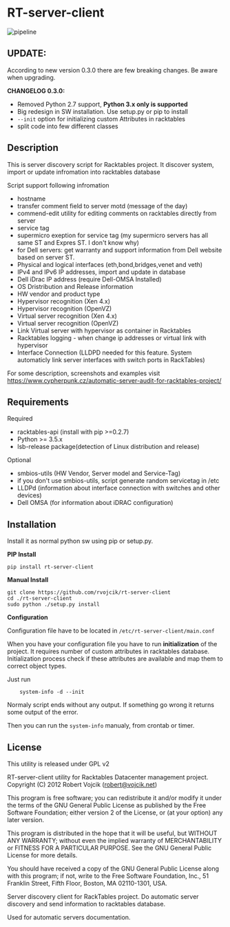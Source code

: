 RT-server-client
================

![pipeline](https://gitlab.com/rvojcik/rt-server-client/badges/master/pipeline.svg)

UPDATE:
-------
According to new version 0.3.0 there are few breaking changes.
Be aware when upgrading.

**CHANGELOG 0.3.0:**
* Removed Python 2.7 support, **Python 3.x only is supported**
* Big redesign in SW installation. Use setup.py or pip to install
* `--init` option for initializing custom Attributes in racktables
* split code into few different classes  

Description
-----------

This is server discovery script for Racktables project.
It discover system, import or update infromation into racktables database
 
Script support following infromation

* hostname
* transfer comment field to server motd (message of the day)
* commend-edit utility for editing comments on racktables directly from server
* service tag
* supermicro exeption for service tag (my supermicro servers has all same ST and Expres ST. I don't know why)
* for Dell servers: get warranty and support information from Dell website based on server ST.
* Physical and logical interfaces (eth,bond,bridges,venet and veth)
* IPv4 and IPv6 IP addresses, import and update in database
* Dell iDrac IP address (require Dell-OMSA Installed)
* OS Dristribution and Release information
* HW vendor and product type
* Hypervisor recognition (Xen 4.x)
* Hypervisor recognition (OpenVZ)
* Virtual server recognition (Xen 4.x)
* Virtual server recognition (OpenVZ)
* Link Virtual server with hypervisor as container in Racktables
* Racktables logging - when change ip addresses or virtual link with hypervisor
* Interface Connection (LLDPD needed for this feature. System automaticly link server interfaces with switch ports in RackTables)

For some description, screenshots and examples visit https://www.cypherpunk.cz/automatic-server-audit-for-racktables-project/

Requirements
------------

Required

* racktables-api (install with pip >=0.2.7)
* Python >= 3.5.x 
* lsb-release package(detection of Linux distribution and release)

Optional

* smbios-utils (HW Vendor, Server model and Service-Tag)
* if you don't use smbios-utils, script generate random servicetag in /etc
* LLDPd (information about interface connection with switches and other devices)
* Dell OMSA (for information about iDRAC configuration)

Installation
------------

Install it as normal python sw using pip or setup.py.

**PIP Install**

    pip install rt-server-client

**Manual Install**

    git clone https://github.com/rvojcik/rt-server-client
    cd ./rt-server-client
    sudo python ./setup.py install

**Configuration**

Configuration file have to be located in `/etc/rt-server-client/main.conf`

When you have your configuration file you have to run **initialization** of the project.
It requires number of custom attributes in racktables database. Initialization process
check if these attributes are available and map them to correct object types.

Just run
```
    system-info -d --init
```

Normaly script ends without any output. If something go wrong it returns some output of the error. 

Then you can run the `system-info` manualy, from crontab or timer.

License
-------

This utility is released under GPL v2

RT-server-client utility for Racktables Datacenter management project.
Copyright (C) 2012  Robert Vojcik (robert@vojcik.net)

This program is free software; you can redistribute it and/or
modify it under the terms of the GNU General Public License
as published by the Free Software Foundation; either version 2
of the License, or (at your option) any later version.

This program is distributed in the hope that it will be useful,
but WITHOUT ANY WARRANTY; without even the implied warranty of
MERCHANTABILITY or FITNESS FOR A PARTICULAR PURPOSE.  See the
GNU General Public License for more details.

You should have received a copy of the GNU General Public License
along with this program; if not, write to the Free Software
Foundation, Inc., 51 Franklin Street, Fifth Floor, Boston, MA  02110-1301, USA.

Server discovery client for RackTables project. 
Do automatic server discovery and send information to racktables database.

Used for automatic servers documentation.
